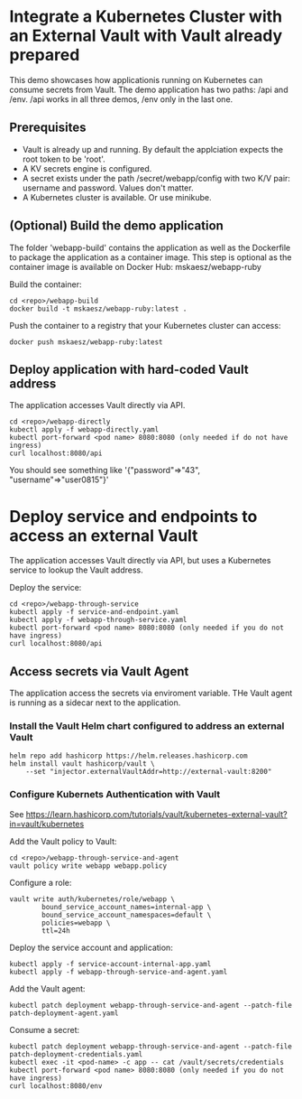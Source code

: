 # Integrate a Kubernetes Cluster with an External Vault with Vault already prepared

This demo showcases how applicationis running on Kubernetes can consume secrets from Vault. The demo application has two paths: /api and /env. /api works in all three demos, /env only in the last one.

## Prerequisites
* Vault is already up and running. By default the applciation expects the root token to be 'root'.
* A KV secrets engine is configured.
* A secret exists under the path /secret/webapp/config with two K/V pair: username and password. Values don't matter.
* A Kubernetes cluster is available. Or use minikube.

## (Optional) Build the demo application
The folder 'webapp-build' contains the application as well as the Dockerfile to package the application as a container image. This step is optional as the container image is available on Docker Hub: mskaesz/webapp-ruby

Build the container:
```
cd <repo>/webapp-build
docker build -t mskaesz/webapp-ruby:latest .
```

Push the container to a registry that your Kubernetes cluster can access:
```
docker push mskaesz/webapp-ruby:latest
```

## Deploy application with hard-coded Vault address
The application accesses Vault directly via API.

```
cd <repo>/webapp-directly
kubectl apply -f webapp-directly.yaml
kubectl port-forward <pod name> 8080:8080 (only needed if do not have ingress)
curl localhost:8080/api
```

You should see something like '{"password"=>"43", "username"=>"user0815"}'


# Deploy service and endpoints to access an external Vault
The application accesses Vault directly via API, but uses a Kubernetes service to lookup the Vault address.

Deploy the service:
```
cd <repo>/webapp-through-service
kubectl apply -f service-and-endpoint.yaml
kubectl apply -f webapp-through-service.yaml
kubectl port-forward <pod name> 8080:8080 (only needed if you do not have ingress)
curl localhost:8080/api
```

## Access secrets via Vault Agent
The application access the secrets via enviroment variable. THe Vault agent is running as a sidecar next to the application.

### Install the Vault Helm chart configured to address an external Vault

```
helm repo add hashicorp https://helm.releases.hashicorp.com
helm install vault hashicorp/vault \
    --set "injector.externalVaultAddr=http://external-vault:8200"
```

### Configure Kubernets Authentication with Vault

See https://learn.hashicorp.com/tutorials/vault/kubernetes-external-vault?in=vault/kubernetes

Add the Vault policy to Vault:
```
cd <repo>/webapp-through-service-and-agent
vault policy write webapp webapp.policy
```

Configure a role:
```
vault write auth/kubernetes/role/webapp \
        bound_service_account_names=internal-app \
        bound_service_account_namespaces=default \
        policies=webapp \
        ttl=24h
```

Deploy the service account and application:
```
kubectl apply -f service-account-internal-app.yaml 
kubectl apply -f webapp-through-service-and-agent.yaml 
```

Add the Vault agent:
```
kubectl patch deployment webapp-through-service-and-agent --patch-file patch-deployment-agent.yaml
```

Consume a secret:
```
kubectl patch deployment webapp-through-service-and-agent --patch-file patch-deployment-credentials.yaml
kubectl exec -it <pod-name> -c app -- cat /vault/secrets/credentials
kubectl port-forward <pod name> 8080:8080 (only needed if you do not have ingress)
curl localhost:8080/env
```
